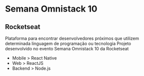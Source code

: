 # Semana Omnistack 10
## Rocketseat

Plataforma para encontrar desenvolvedores próximos que utilizem determinada linguagem de programação ou tecnologia
Projeto desenvolvido no evento Semana Omnistack 10 da Rocketseat

* Mobile > React Native
* Web > ReactJS
* Backend > Node.js
